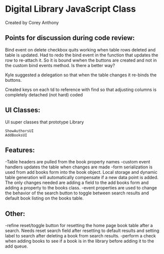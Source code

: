 # Digital Library JavaScript Class

Created by Corey Anthony

## Points for discussion during code review:

Bind event on delete checkbox quits working when table rows deleted and table is updated.  Had to redo the bind event in the function that updates the row to re-attach it.  So it is bound wwhen the buttons are created and not in the custom bind events method.  Is there a better way?

Kyle suggested a delegation so that when the table changes it re-binds the buttons.

Created keys on each td to reference with find so that adjusting columns is completely detached (not hard) coded

## UI Classes:

UI super classes that prototype Library

```
ShowAuthorsUI
AddBooksUI
```
## Features:
-Table headers are pulled from the book property names
-custom event handlers updates the table when changes are made
-form serialization is used from add books form into the book object.  Local storage and dynamic table generation will automatically compensate if a new data point is added.  The only changes needed are adding a field to the add books form and adding a property to the books class.
-event properties are used to change the behavior of the search button to toggle between search results and default book listing on the books table.



## Other:

-refine reset/toggle button for resetting the home page book table after a search.  Needs reset search field after resetting to default results and setting label to search after deleting a book from search results.
-perform a check when adding books to see if a book is in the library before adding it to the add queue.
